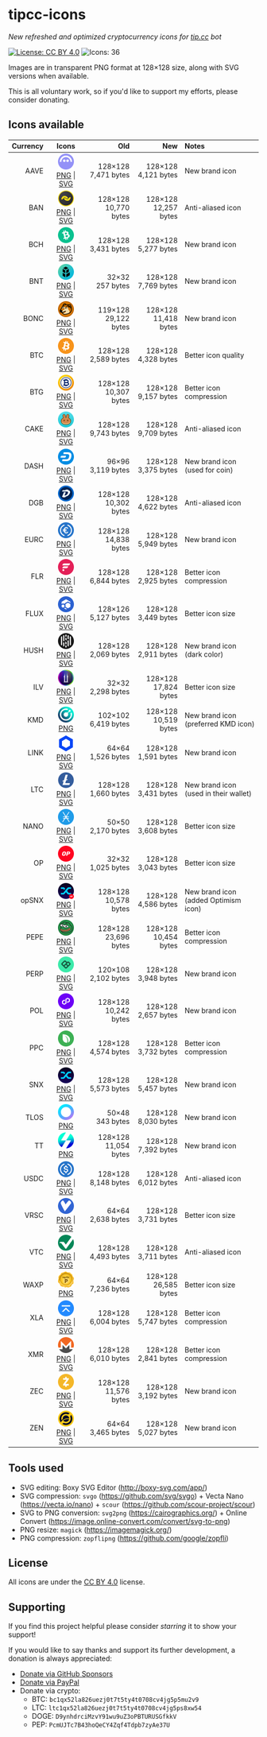 # tipcc-icons
*New refreshed and optimized cryptocurrency icons for [tip.cc](https://tip.ccc/) bot*

[![License: CC BY 4.0](https://img.shields.io/badge/license-CC_BY_4.0-3861fb.svg)](https://creativecommons.org/licenses/by/4.0/)
![Icons: 36](https://img.shields.io/badge/icons-36-3861fb.svg)

Images are in transparent PNG format at 128×128 size, along with SVG versions when available.

This is all voluntary work, so if you'd like to support my efforts, please consider donating.

## Icons available

| Currency | Icons | Old | New | Notes |
|---------:|:-----:|----:|----:|:------|
| AAVE | <img src="/dist/PNG/AAVE.png" alt="Aave" width="32" height="32"><br>[PNG](/dist/PNG/AAVE.png) &#124; [SVG](/dist/SVG/AAVE.svg) | 128×128<br>7,471 bytes | 128×128<br>4,121 bytes | New brand icon |
| BAN | <img src="/dist/PNG/BAN.png" alt="Banano" width="32" height="32"><br>[PNG](/dist/PNG/BAN.png) &#124; [SVG](/dist/SVG/BAN.svg) | 128×128<br>10,770 bytes | 128×128<br>12,257 bytes | Anti-aliased icon |
| BCH | <img src="/dist/PNG/BCH.png" alt="Bitcoin Cash" width="32" height="32"><br>[PNG](/dist/PNG/BCH.png) &#124; [SVG](/dist/SVG/BCH.svg) | 128×128<br>3,431 bytes | 128×128<br>5,277 bytes | New brand icon |
| BNT | <img src="/dist/PNG/BNT.png" alt="Bancor Network Token" width="32" height="32"><br>[PNG](/dist/PNG/BNT.png) &#124; [SVG](/dist/SVG/BNT.svg) | 32×32<br>257 bytes | 128×128<br>7,769 bytes | New brand icon |
| BONC | <img src="/dist/PNG/BONC.png" alt="Bonkcoin" width="32" height="32"><br>[PNG](/dist/PNG/BONC.png) &#124; [SVG](/dist/SVG/BONC.svg) | 119×128<br>29,122 bytes | 128×128<br>11,418 bytes | New brand icon |
| BTC | <img src="/dist/PNG/BTC.png" alt="Bitcoin" width="32" height="32"><br>[PNG](/dist/PNG/BTC.png) &#124; [SVG](/dist/SVG/BTC.svg) | 128×128<br>2,589 bytes | 128×128<br>4,328 bytes | Better icon quality |
| BTG | <img src="/dist/PNG/BTG.png" alt="Bitcoin Gold" width="32" height="32"><br>[PNG](/dist/PNG/BTG.png) &#124; [SVG](/dist/SVG/BTG.svg) | 128×128<br>10,307 bytes | 128×128<br>9,157 bytes | Better icon compression |
| CAKE | <img src="/dist/PNG/CAKE.png" alt="PancakeSwap" width="32" height="32"><br>[PNG](/dist/PNG/CAKE.png) &#124; [SVG](/dist/SVG/CAKE.svg) | 128×128<br>9,743 bytes | 128×128<br>9,709 bytes | Anti-aliased icon |
| DASH | <img src="/dist/PNG/DASH.png" alt="Dash" width="32" height="32"><br>[PNG](/dist/PNG/DASH.png) &#124; [SVG](/dist/SVG/DASH.svg) | 96×96<br>3,119 bytes | 128×128<br>3,375 bytes | New brand icon<br>(used for coin) |
| DGB | <img src="/dist/PNG/DGB.png" alt="Digibyte" width="32" height="32"><br>[PNG](/dist/PNG/DGB.png) &#124; [SVG](/dist/SVG/DGB.svg) | 128×128<br>10,302 bytes | 128×128<br>4,622 bytes | Anti-aliased icon |
| EURC | <img src="/dist/PNG/EURC.png" alt="EURC" width="32" height="32"><br>[PNG](/dist/PNG/EURC.png) &#124; [SVG](/dist/SVG/EURC.svg) | 128×128<br>14,838 bytes | 128×128<br>5,949 bytes | New brand icon |
| FLR | <img src="/dist/PNG/FLR.png" alt="Flare" width="32" height="32"><br>[PNG](/dist/PNG/FLR.png) &#124; [SVG](/dist/SVG/FLR.svg) | 128×128<br>6,844 bytes | 128×128<br>2,925 bytes | Better icon compression |
| FLUX | <img src="/dist/PNG/FLUX.png" alt="Flux" width="32" height="32"><br>[PNG](/dist/PNG/FLUX.png) &#124; [SVG](/dist/SVG/FLUX.svg) | 128×126<br>5,127 bytes | 128×128<br>3,449 bytes | Better icon size |
| HUSH | <img src="/dist/PNG/HUSH.png" alt="Hush" width="32" height="32"><br>[PNG](/dist/PNG/HUSH.png) &#124; [SVG](/dist/SVG/HUSH.svg) | 128×128<br>2,069 bytes | 128×128<br>2,911 bytes | New brand icon<br>(dark color) |
| ILV | <img src="/dist/PNG/ILV.png" alt="Illuvium" width="32" height="32"><br>[PNG](/dist/PNG/ILV.png) &#124; [SVG](/dist/SVG/ILV.svg) | 32×32<br>2,298 bytes | 128×128<br>17,824 bytes | Better icon size |
| KMD | <img src="/dist/PNG/KMD.png" alt="Komodo" width="32" height="32"><br>[PNG](/dist/PNG/KMD.png) | 102×102<br>6,419 bytes | 128×128<br>10,519 bytes | New brand icon<br>(preferred KMD icon) |
| LINK | <img src="/dist/PNG/LINK.png" alt="Chainlink" width="32" height="32"><br>[PNG](/dist/PNG/LINK.png) &#124; [SVG](/dist/SVG/LINK.svg) | 64×64<br>1,526 bytes | 128×128<br>1,591 bytes | New brand icon |
| LTC | <img src="/dist/PNG/LTC.png" alt="Litecoin" width="32" height="32"><br>[PNG](/dist/PNG/LTC.png) &#124; [SVG](/dist/SVG/LTC.svg) | 128×128<br>1,660 bytes | 128×128<br>3,431 bytes | New brand icon<br>(used in their wallet) |
| NANO | <img src="/dist/PNG/NANO.png" alt="Nano" width="32" height="32"><br>[PNG](/dist/PNG/NANO.png) &#124; [SVG](/dist/SVG/NANO.svg) | 50×50<br>2,170 bytes | 128×128<br>3,608 bytes | Better icon size |
| OP | <img src="/dist/PNG/OP.png" alt="Optimism" width="32" height="32"><br>[PNG](/dist/PNG/OP.png) &#124; [SVG](/dist/SVG/OP.svg) | 32×32<br>1,025 bytes | 128×128<br>3,043 bytes | Better icon size |
| opSNX | <img src="/dist/PNG/opSNX.png" alt="Synthetix Network Token (Optimism)" width="32" height="32"><br>[PNG](/dist/PNG/opSNX.png) &#124; [SVG](/dist/SVG/opSNX.svg) | 128×128<br>10,578 bytes | 128×128<br>4,586 bytes | New brand icon<br>(added Optimism icon) |
| PEPE | <img src="/dist/PNG/PEPE.png" alt="Pepecoin" width="32" height="32"><br>[PNG](/dist/PNG/PEPE.png) &#124; [SVG](/dist/SVG/PEPE.svg) | 128×128<br>23,696 bytes | 128×128<br>10,454 bytes | Better icon compression |
| PERP | <img src="/dist/PNG/PERP.png" alt="Perpetual Protocol" width="32" height="32"><br>[PNG](/dist/PNG/PERP.png) &#124; [SVG](/dist/SVG/PERP.svg) | 120×108<br>2,102 bytes | 128×128<br>3,948 bytes | New brand icon |
| POL | <img src="/dist/PNG/POL.png" alt="Polygon Ecosystem Token" width="32" height="32"><br>[PNG](/dist/PNG/POL.png) &#124; [SVG](/dist/SVG/POL.svg) | 128×128<br>10,242 bytes | 128×128<br>2,657 bytes | New brand icon |
| PPC | <img src="/dist/PNG/PPC.png" alt="Peercoin" width="32" height="32"><br>[PNG](/dist/PNG/PPC.png) &#124; [SVG](/dist/SVG/PPC.svg) | 128×128<br>4,574 bytes | 128×128<br>3,732 bytes | Better icon compression |
| SNX | <img src="/dist/PNG/SNX.png" alt="Synthetix Network Token" width="32" height="32"><br>[PNG](/dist/PNG/SNX.png) &#124; [SVG](/dist/SVG/SNX.svg) | 128×128<br>5,573 bytes | 128×128<br>5,457 bytes | New brand icon |
| TLOS | <img src="/dist/PNG/TLOS.png" alt="Telos" width="32" height="32"><br>[PNG](/dist/PNG/TLOS.png) | 50×48<br>343 bytes | 128×128<br>8,030 bytes | New brand icon |
| TT | <img src="/dist/PNG/TT.png" alt="Thunderscore" width="32" height="32"><br>[PNG](/dist/PNG/TT.png) | 128×128<br>11,054 bytes | 128×128<br>7,392 bytes | New brand icon |
| USDC | <img src="/dist/PNG/USDC.png" alt="USDC" width="32" height="32"><br>[PNG](/dist/PNG/USDC.png) &#124; [SVG](/dist/SVG/USDC.svg) | 128×128<br>8,148 bytes | 128×128<br>6,012 bytes | Anti-aliased icon |
| VRSC | <img src="/dist/PNG/VRSC.png" alt="Verus Coin" width="32" height="32"><br>[PNG](/dist/PNG/VRSC.png) &#124; [SVG](/dist/SVG/VRSC.svg) | 64×64<br>2,638 bytes | 128×128<br>3,731 bytes | Better icon size |
| VTC | <img src="/dist/PNG/VTC.png" alt="Vertcoin" width="32" height="32"><br>[PNG](/dist/PNG/VTC.png) &#124; [SVG](/dist/SVG/VTC.svg) | 128×128<br>4,493 bytes | 128×128<br>3,711 bytes | Anti-aliased icon |
| WAXP | <img src="/dist/PNG/WAXP.png" alt="WAX" width="32" height="32"><br>[PNG](/dist/PNG/WAXP.png) | 64×64<br>7,236 bytes | 128×128<br>26,585 bytes | Better icon size |
| XLA | <img src="/dist/PNG/XLA.png" alt="Scala" width="32" height="32"><br>[PNG](/dist/PNG/XLA.png) &#124; [SVG](/dist/SVG/XLA.svg) | 128×128<br>6,004 bytes | 128×128<br>5,747 bytes | Better icon compression |
| XMR | <img src="/dist/PNG/XMR.png" alt="Monero" width="32" height="32"><br>[PNG](/dist/PNG/XMR.png) &#124; [SVG](/dist/SVG/XMR.svg) | 128×128<br>6,010 bytes | 128×128<br>2,841 bytes | Better icon compression |
| ZEC | <img src="/dist/PNG/ZEC.png" alt="Zcash" width="32" height="32"><br>[PNG](/dist/PNG/ZEC.png) &#124; [SVG](/dist/SVG/ZEC.svg) | 128×128<br>11,576 bytes | 128×128<br>3,192 bytes | New brand icon |
| ZEN | <img src="/dist/PNG/ZEN.png" alt="Horizen" width="32" height="32"><br>[PNG](/dist/PNG/ZEN.png) &#124; [SVG](/dist/SVG/ZEN.svg) | 64×64<br>3,465 bytes | 128×128<br>5,027 bytes | New brand icon |

## Tools used

- SVG editing: Boxy SVG Editor (http://boxy-svg.com/app/)
- SVG compression: `svgo` (https://github.com/svg/svgo) + Vecta Nano (https://vecta.io/nano) + `scour` (https://github.com/scour-project/scour)
- SVG to PNG conversion: `svg2png` (https://cairographics.org/) + Online Convert (https://image.online-convert.com/convert/svg-to-png)
- PNG resize: `magick` (https://imagemagick.org/)
- PNG compression: `zopflipng` (https://github.com/google/zopfli)

## License

All icons are under the [CC BY 4.0](https://creativecommons.org/licenses/by/4.0/) license.

## Supporting

If you find this project helpful please consider *starring* it to show your support!

If you would like to say thanks and support its further development, a donation is always appreciated:

- [Donate via GitHub Sponsors](https://github.com/sponsors/paulofreitas)
- [Donate via PayPal](https://www.paypal.com/donate/?hosted_button_id=7RXV5F493MYVY)
- Donate via crypto:
  - BTC: `bc1qx52la826uezj0t7t5ty4t0708cv4jg5p5mu2v9`
  - LTC: `ltc1qx52la826uezj0t7t5ty4t0708cv4jg5ps8xw54`
  - DOGE: `D9ynhdrciMzvY91wu9uZ3oPBTURUSGfkkV`
  - PEP: `PcmUJTc7B43hoQeCY4Zqf4Tdpb7zyAe37U`